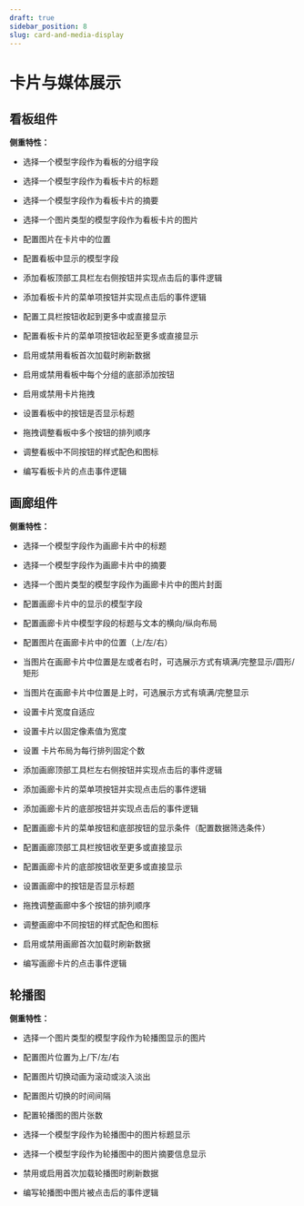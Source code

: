 ```yaml
---
draft: true
sidebar_position: 8
slug: card-and-media-display
---
```


# 卡片与媒体展示
## 看板组件
**侧重特性：**

*   选择一个模型字段作为看板的分组字段

*   选择一个模型字段作为看板卡片的标题

*   选择一个模型字段作为看板卡片的摘要

*   选择一个图片类型的模型字段作为看板卡片的图片

*   配置图片在卡片中的位置

*   配置看板中显示的模型字段

*   添加看板顶部工具栏左右侧按钮并实现点击后的事件逻辑

*   添加看板卡片的菜单项按钮并实现点击后的事件逻辑

*   配置工具栏按钮收起到更多中或直接显示

*   配置看板卡片的菜单项按钮收起至更多或直接显示

*   启用或禁用看板首次加载时刷新数据

*   启用或禁用看板中每个分组的底部添加按钮

*   启用或禁用卡片拖拽

*   设置看板中的按钮是否显示标题

*   拖拽调整看板中多个按钮的排列顺序

*   调整看板中不同按钮的样式配色和图标

*   编写看板卡片的点击事件逻辑

## 画廊组件
**侧重特性：**

*   选择一个模型字段作为画廊卡片中的标题

*   选择一个模型字段作为画廊卡片中的摘要

*   选择一个图片类型的模型字段作为画廊卡片中的图片封面

*   配置画廊卡片中的显示的模型字段

*   配置画廊卡片中模型字段的标题与文本的横向/纵向布局

*   配置图片在画廊卡片中的位置（上/左/右）

*   当图片在画廊卡片中位置是左或者右时，可选展示方式有填满/完整显示/圆形/矩形

*   当图片在画廊卡片中位置是上时，可选展示方式有填满/完整显示

*   设置卡片宽度自适应

*   设置卡片以固定像素值为宽度

*   设置 卡片布局为每行排列固定个数

*   添加画廊顶部工具栏左右侧按钮并实现点击后的事件逻辑

*   添加画廊卡片的菜单项按钮并实现点击后的事件逻辑

*   添加画廊卡片的底部按钮并实现点击后的事件逻辑

*   配置画廊卡片的菜单按钮和底部按钮的显示条件（配置数据筛选条件）

*   配置画廊顶部工具栏按钮收至更多或直接显示

*   配置画廊卡片的底部按钮收至更多或直接显示

*   设置画廊中的按钮是否显示标题

*   拖拽调整画廊中多个按钮的排列顺序

*   调整画廊中不同按钮的样式配色和图标

*   启用或禁用画廊首次加载时刷新数据

*   编写画廊卡片的点击事件逻辑

## 轮播图
**侧重特性：**

*   选择一个图片类型的模型字段作为轮播图显示的图片

*   配置图片位置为上/下/左/右

*   配置图片切换动画为滚动或淡入淡出

*   配置图片切换的时间间隔

*   配置轮播图的图片张数

*   选择一个模型字段作为轮播图中的图片标题显示

*   选择一个模型字段作为轮播图中的图片摘要信息显示

*   禁用或启用首次加载轮播图时刷新数据

*   编写轮播图中图片被点击后的事件逻辑
